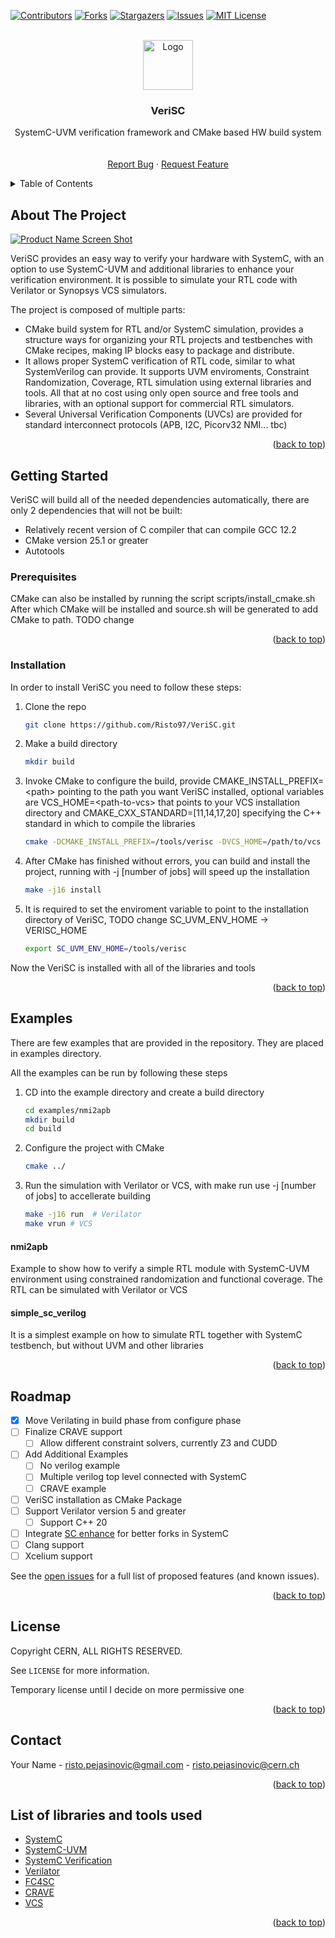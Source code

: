 <!-- Improved compatibility of back to top link: See: https://github.com/Risto97/VeriSC/pull/73 -->
<a name="readme-top"></a>
<!--
*** Thanks for checking out the Best-README-Template. If you have a suggestion
*** that would make this better, please fork the repo and create a pull request
*** or simply open an issue with the tag "enhancement".
*** Don't forget to give the project a star!
*** Thanks again! Now go create something AMAZING! :D
-->



<!-- PROJECT SHIELDS -->
<!--
*** I'm using markdown "reference style" links for readability.
*** Reference links are enclosed in brackets [ ] instead of parentheses ( ).
*** See the bottom of this document for the declaration of the reference variables
*** for contributors-url, forks-url, etc. This is an optional, concise syntax you may use.
*** https://www.markdownguide.org/basic-syntax/#reference-style-links
-->
[![Contributors][contributors-shield]][contributors-url]
[![Forks][forks-shield]][forks-url]
[![Stargazers][stars-shield]][stars-url]
[![Issues][issues-shield]][issues-url]
[![MIT License][license-shield]][license-url]
<!-- [![LinkedIn][linkedin-shield]][linkedin-url] -->



<!-- PROJECT LOGO -->
<br />
<div align="center">
  <a href="https://github.com/Risto97/VeriSC">
    <img src="images/logo.png" alt="Logo" width="80" height="80">
  </a>

  <h3 align="center">VeriSC</h3>

  <p align="center">
    SystemC-UVM verification framework and CMake based HW build system
    <br />
    <!-- <a href="https://github.com/Risto97/VeriSC"><strong>Explore the docs »</strong></a> -->
    <br />
    <br />
    <!-- <a href="https://github.com/Risto97/VeriSC">View Demo</a> -->
    <!-- · -->
    <a href="https://github.com/Risto97/VeriSC/issues">Report Bug</a>
    ·
    <a href="https://github.com/Risto97/VeriSC/issues">Request Feature</a>
  </p>
</div>



<!-- TABLE OF CONTENTS -->
<details>
  <summary>Table of Contents</summary>
  <ol>
    <li>
      <a href="#about-the-project">About The Project</a>
      <ul>
        <li><a href="#built-with">Built With</a></li>
      </ul>
    </li>
    <li>
      <a href="#getting-started">Getting Started</a>
      <ul>
        <li><a href="#prerequisites">Prerequisites</a></li>
        <li><a href="#installation">Installation</a></li>
      </ul>
    </li>
    <li><a href="#usage">Usage</a></li>
    <li><a href="#roadmap">Roadmap</a></li>
    <li><a href="#contributing">Contributing</a></li>
    <li><a href="#license">License</a></li>
    <li><a href="#contact">Contact</a></li>
    <li><a href="#acknowledgments">Acknowledgments</a></li>
  </ol>
</details>



<!-- ABOUT THE PROJECT -->
## About The Project

[![Product Name Screen Shot][product-screenshot]](https://example.com)

VeriSC provides an easy way to verify your hardware with SystemC, with an option to use SystemC-UVM and additional libraries to enhance your verification environment.
It is possible to simulate your RTL code with Verilator or Synopsys VCS simulators.

The project is composed of multiple parts:
* CMake build system for RTL and/or SystemC simulation, provides a structure ways for organizing your RTL projects and testbenches with CMake recipes, making IP blocks easy to package and distribute.
* It allows proper SystemC verification of RTL code, similar to what SystemVerilog can provide. It supports UVM enviroments, Constraint Randomization, Coverage, RTL simulation using external libraries and tools. All that at no cost using only open source and free tools and libraries, with an optional support for commercial RTL simulators.
* Several Universal Verification Components (UVCs) are provided for standard interconnect protocols (APB, I2C, Picorv32 NMI... tbc)

<p align="right">(<a href="#readme-top">back to top</a>)</p>



<!-- ### Built With -->
<!--  -->
<!-- This section should list any major frameworks/libraries used to bootstrap your project. Leave any add-ons/plugins for the acknowledgements section. Here are a few examples. -->
<!--  -->
<!-- * [![Next][Next.js]][Next-url] -->
<!-- * [![React][React.js]][React-url] -->
<!-- * [![Vue][Vue.js]][Vue-url] -->
<!-- * [![Angular][Angular.io]][Angular-url] -->
<!-- * [![Svelte][Svelte.dev]][Svelte-url] -->
<!-- * [![Laravel][Laravel.com]][Laravel-url] -->
<!-- * [![Bootstrap][Bootstrap.com]][Bootstrap-url] -->
<!-- * [![JQuery][JQuery.com]][JQuery-url] -->
<!--  -->
<!-- <p align="right">(<a href="#readme-top">back to top</a>)</p> -->
<!--  -->
<!--  -->
<!--  -->
<!-- GETTING STARTED -->
## Getting Started

VeriSC will build all of the needed dependencies automatically, there are only 2 dependencies that will not be built: 
* Relatively recent version of C compiler that can compile GCC 12.2
* CMake version 25.1 or greater
* Autotools

### Prerequisites

CMake can also be installed by running the script scripts/install_cmake.sh
After which CMake will be installed and source.sh will be generated to add CMake to path. TODO change

<p align="right">(<a href="#readme-top">back to top</a>)</p>

### Installation

In order to install VeriSC you need to follow these steps:

1. Clone the repo
   ```sh
   git clone https://github.com/Risto97/VeriSC.git
   ```
2. Make a build directory
   ```sh
   mkdir build
   ```
3. Invoke CMake to configure the build, provide CMAKE_INSTALL_PREFIX=\<path\> pointing to the path you want VeriSC installed, optional variables are VCS_HOME=\<path-to-vcs\> that points to your VCS installation directory and CMAKE_CXX_STANDARD=[11,14,17,20] specifying the C++ standard in which to compile the libraries
   ```sh
   cmake -DCMAKE_INSTALL_PREFIX=/tools/verisc -DVCS_HOME=/path/to/vcs ../
   ```
4. After CMake has finished without errors, you can build and install the project, running with -j [number of jobs] will speed up the installation
    ```sh
    make -j16 install
    ```
5. It is required to set the enviroment variable to point to the installation directory of VeriSC, TODO change SC_UVM_ENV_HOME -> VERISC_HOME
    ```sh
    export SC_UVM_ENV_HOME=/tools/verisc
    ```

Now the VeriSC is installed with all of the libraries and tools

<p align="right">(<a href="#readme-top">back to top</a>)</p>



<!-- USAGE EXAMPLES -->
## Examples

There are few examples that are provided in the repository.
They are placed in examples directory.

All the examples can be run by following these steps

1. CD into the example directory and create a build directory
    ```sh
    cd examples/nmi2apb
    mkdir build
    cd build
    ```
2. Configure the project with CMake
    ```sh
    cmake ../
    ```
3. Run the simulation with Verilator or VCS, with make run use -j [number of jobs] to accellerate building
    ```sh
    make -j16 run  # Verilator
    make vrun # VCS
    ```

#### nmi2apb

Example to show how to verify a simple RTL module with SystemC-UVM environment using constrained randomization and functional coverage. The RTL can be simulated with Verilator or VCS

#### simple_sc_verilog

It is a simplest example on how to simulate RTL together with SystemC testbench, but without UVM and other libraries

<!-- _For more examples, please refer to the [Documentation](https://example.com)_ -->

<p align="right">(<a href="#readme-top">back to top</a>)</p>



<!-- ROADMAP -->
## Roadmap

- [X] Move Verilating in build phase from configure phase
- [ ] Finalize CRAVE support
    - [ ] Allow different constraint solvers, currently Z3 and CUDD
- [ ] Add Additional Examples
    - [ ] No verilog example
    - [ ] Multiple verilog top level connected with SystemC
    - [ ] CRAVE example
- [ ] VeriSC installation as CMake Package
- [ ] Support Verilator version 5 and greater
    - [ ] Support C++ 20
- [ ] Integrate [SC enhance](https://github.com/verificationcontractor/sc_enhance) for better forks in SystemC
- [ ] Clang support
- [ ] Xcelium support

See the [open issues](https://github.com/Risto97/VeriSC/issues) for a full list of proposed features (and known issues).

<p align="right">(<a href="#readme-top">back to top</a>)</p>



<!-- CONTRIBUTING -->
<!-- ## Contributing -->
<!--  -->
<!-- Contributions are what make the open source community such an amazing place to learn, inspire, and create. Any contributions you make are **greatly appreciated**. -->
<!--  -->
<!-- If you have a suggestion that would make this better, please fork the repo and create a pull request. You can also simply open an issue with the tag "enhancement". -->
<!-- Don't forget to give the project a star! Thanks again! -->
<!--  -->
<!-- 1. Fork the Project -->
<!-- 2. Create your Feature Branch (`git checkout -b feature/AmazingFeature`) -->
<!-- 3. Commit your Changes (`git commit -m 'Add some AmazingFeature'`) -->
<!-- 4. Push to the Branch (`git push origin feature/AmazingFeature`) -->
<!-- 5. Open a Pull Request -->
<!--  -->
<!-- <p align="right">(<a href="#readme-top">back to top</a>)</p> -->
<!--  -->
<!--  -->
<!--  -->
<!-- LICENSE -->
## License
Copyright CERN, ALL RIGHTS RESERVED. 

See `LICENSE` for more information.

Temporary license until I decide on more permissive one

<p align="right">(<a href="#readme-top">back to top</a>)</p>



<!-- CONTACT -->
## Contact

Your Name - risto.pejasinovic@gmail.com - risto.pejasinovic@cern.ch

<p align="right">(<a href="#readme-top">back to top</a>)</p>



<!-- ACKNOWLEDGMENTS -->
## List of libraries and tools used

* [SystemC](https://github.com/accellera-official/systemc)
* [SystemC-UVM](https://www.accellera.org/downloads/drafts-review)
* [SystemC Verification](https://www.accellera.org/downloads/drafts-review)
* [Verilator](https://www.veripool.org/verilator/)
* [FC4SC](https://github.com/amiq-consulting/fc4sc)
* [CRAVE](https://github.com/agra-uni-bremen/crave)
* [VCS](https://www.synopsys.com/verification/simulation/vcs.html)

<p align="right">(<a href="#readme-top">back to top</a>)</p>



<!-- MARKDOWN LINKS & IMAGES -->
<!-- https://www.markdownguide.org/basic-syntax/#reference-style-links -->
[contributors-shield]: https://img.shields.io/github/contributors/Risto97/VeriSC.svg?style=for-the-badge
[contributors-url]: https://github.com/thneildrew/Best-README-Template/graphs/contributors
[forks-shield]: https://img.shields.io/github/forks/Risto97/VeriSC.svg?style=for-the-badge
[forks-url]: https://github.com/Risto97/VeriSC/network/members
[stars-shield]: https://img.shields.io/github/stars/Risto97/VeriSC.svg?style=for-the-badge
[stars-url]: https://github.com/Risto97/VeriSC/stargazers
[issues-shield]: https://img.shields.io/github/issues/Risto97/VeriSC.svg?style=for-the-badge
[issues-url]: https://github.com/Risto97/VeriSC/issues
[license-shield]: https://img.shields.io/github/license/Risto97/VeriSC.svg?style=for-the-badge
[license-url]: https://github.com/Risto97/VeriSC/blob/master/LICENSE
<!-- [linkedin-shield]: https://img.shields.io/badge/-LinkedIn-black.svg?style=for-the-badge&logo=linkedin&colorB=555 -->
<!-- [linkedin-url]: https://linkedin.com/in/othneildrew -->
[product-screenshot]: images/screenshot.png
[Next.js]: https://img.shields.io/badge/next.js-000000?style=for-the-badge&logo=nextdotjs&logoColor=white
[Next-url]: https://nextjs.org/
[React.js]: https://img.shields.io/badge/React-20232A?style=for-the-badge&logo=react&logoColor=61DAFB
[React-url]: https://reactjs.org/
[Vue.js]: https://img.shields.io/badge/Vue.js-35495E?style=for-the-badge&logo=vuedotjs&logoColor=4FC08D
[Vue-url]: https://vuejs.org/
[Angular.io]: https://img.shields.io/badge/Angular-DD0031?style=for-the-badge&logo=angular&logoColor=white
[Angular-url]: https://angular.io/
[Svelte.dev]: https://img.shields.io/badge/Svelte-4A4A55?style=for-the-badge&logo=svelte&logoColor=FF3E00
[Svelte-url]: https://svelte.dev/
[Laravel.com]: https://img.shields.io/badge/Laravel-FF2D20?style=for-the-badge&logo=laravel&logoColor=white
[Laravel-url]: https://laravel.com
[Bootstrap.com]: https://img.shields.io/badge/Bootstrap-563D7C?style=for-the-badge&logo=bootstrap&logoColor=white
[Bootstrap-url]: https://getbootstrap.com
[JQuery.com]: https://img.shields.io/badge/jQuery-0769AD?style=for-the-badge&logo=jquery&logoColor=white
[JQuery-url]: https://jquery.com 
